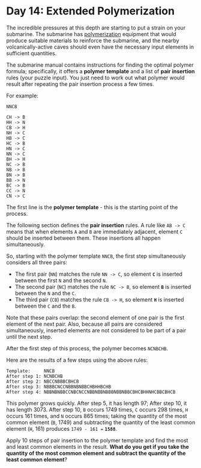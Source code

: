 # Day 14: Extended Polymerization
The incredible pressures at this depth are starting to put a strain on your submarine. The submarine has 
[polymerization](https://en.wikipedia.org/wiki/Polymerization) equipment that would produce suitable materials to 
reinforce the submarine, and the nearby volcanically-active caves should even have the necessary input elements in 
sufficient quantities.

The submarine manual contains instructions for finding the optimal polymer formula; specifically, it offers a **polymer 
template** and a list of **pair insertion** rules (your puzzle input). You just need to work out what polymer would 
result after repeating the pair insertion process a few times.

For example:
```
NNCB

CH -> B
HH -> N
CB -> H
NH -> C
HB -> C
HC -> B
HN -> C
NN -> C
BH -> H
NC -> B
NB -> B
BN -> B
BB -> N
BC -> B
CC -> N
CN -> C
```
The first line is the **polymer template** - this is the starting point of the process.

The following section defines the **pair insertion** rules. A rule like `AB -> C` means that when elements `A` and `B` 
are immediately adjacent, element `C` should be inserted between them. These insertions all happen simultaneously.

So, starting with the polymer template `NNCB`, the first step simultaneously considers all three pairs:
* The first pair (`NN`) matches the rule `NN -> C`, so element **`C`** is inserted between the first `N` and the second 
`N`.
* The second pair (`NC`) matches the rule `NC -> B`, so element **`B`** is inserted between the `N` and the `C`.
* The third pair (`CB`) matches the rule `CB -> H`, so element **`H`** is inserted between the `C` and the `B`.

Note that these pairs overlap: the second element of one pair is the first element of the next pair. Also, because all 
pairs are considered simultaneously, inserted elements are not considered to be part of a pair until the next step.

After the first step of this process, the polymer becomes `NCNBCHB`.

Here are the results of a few steps using the above rules:
```
Template:     NNCB
After step 1: NCNBCHB
After step 2: NBCCNBBBCBHCB
After step 3: NBBBCNCCNBBNBNBBCHBHHBCHB
After step 4: NBBNBNBBCCNBCNCCNBBNBBNBBBNBBNBBCBHCBHHNHCBBCBHCB
```
This polymer grows quickly. After step 5, it has length 97; After step 10, it has length 3073. After step 10, `B` occurs 
1749 times, `C` occurs 298 times, `H` occurs 161 times, and `N` occurs 865 times; taking the quantity of the most common 
element (`B`, 1749) and subtracting the quantity of the least common element (`H`, 161) produces `1749 - 161 =` 
**`1588`**.

Apply 10 steps of pair insertion to the polymer template and find the most and least common elements in the result. 
**What do you get if you take the quantity of the most common element and subtract the quantity of the least common 
element**?
